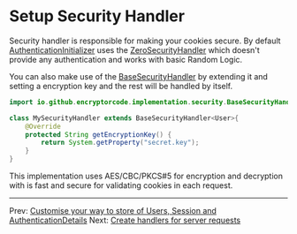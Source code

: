 # Setup Security Handler
Security handler is responsible for making your cookies secure.
By default [AuthenticationInitializer](../src/main/java/io/github/encryptorcode/service/AuthenticationInitializer.java) uses the [ZeroSecurityHandler](../src/main/java/io/github/encryptorcode/implementation/security/ZeroSecurityHandler.java) which doesn't provide any authentication and works with basic Random Logic.

You can also make use of the [BaseSecurityHandler](../src/main/java/io/github/encryptorcode/implementation/security/BaseSecurityHandler.java) by extending it and setting a encryption key and the rest will be handled by itself.

```java
import io.github.encryptorcode.implementation.security.BaseSecurityHandler;

class MySecurityHandler extends BaseSecurityHandler<User>{   
    @Override
    protected String getEncryptionKey() {
        return System.getProperty("secret.key");
    }
} 
```

This implementation uses AES/CBC/PKCS#5 for encryption and decryption with is fast and secure for validating cookies in each request.

---

Prev: [Customise your way to store of Users, Session and AuthenticationDetails](customise-storage.md)
Next: [Create handlers for server requests](server-request-handlers.md)